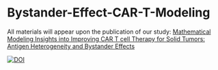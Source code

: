 # Bystander-Effect-CAR-T-Modeling
All materials will appear upon the publication of our study: [Mathematical Modeling Insights into Improving CAR T cell Therapy for Solid Tumors: Antigen Heterogeneity and Bystander Effects](https://arxiv.org/abs/2307.05606)




[![DOI](https://zenodo.org/badge/643025888.svg)](https://zenodo.org/badge/latestdoi/643025888)


